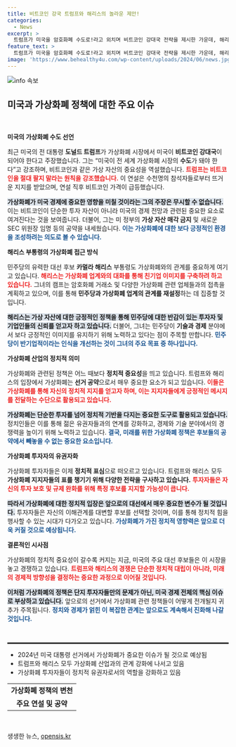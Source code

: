 ```yaml
---
title: 비트코인 강국 트럼프와 해리스의 놀라운 제안!
categories:
  - News
excerpt: >
  트럼프가 미국을 암호화폐 수도로!라고 외치며 비트코인 강대국 전략을 제시한 가운데, 해리스도 업계와의 접촉을 통해 민주당의 이미지를 재구성하려고 한다. 가상화폐 시장이 대선의 핵심 이슈로 떠오르며 양당의 경쟁이 가열되고 있다.
feature_text: >
  트럼프가 미국을 암호화폐 수도로!라고 외치며 비트코인 강대국 전략을 제시한 가운데, 해리스도 업계와의 접촉을 통해 민주당의 이미지를 재구성하려고 한다. 가상화폐 시장이 대선의 핵심 이슈로 떠오르며 양당의 경쟁이 가열되고 있다.
image: 'https://www.behealthy4u.com/wp-content/uploads/2024/06/news.jpg'
---
```


<p><img src="https://www.behealthy4u.com/wp-content/uploads/2024/06/news.jpg" alt="info 속보" /></p>

<h2 data-ke-size="size26">미국과 가상화폐 정책에 대한 주요 이슈</h2>

<p data-ke-size="size16">&nbsp;</p>

<p><strong>미국의 가상화폐 수도 선언</strong></p>

<p>최근 미국의 전 대통령 <strong>도널드 트럼프</strong>가 가상화폐 시장에서 미국이 <strong>비트코인 강대국</strong>이 되어야 한다고 주장했습니다. 그는 “미국이 전 세계 가상화폐 시장의 <strong>수도</strong>가 돼야 한다”고 강조하며, 비트코인과 같은 가상 자산의 중요성을 역설했습니다.  <b><span style="color: #ee2323;">트럼프는 비트코인을 절대 팔지 말라는 원칙을 강조했습니다.</span></b> 이 연설은 수천명의 참석자들로부터 뜨거운 지지를 받았으며, 연설 직후 비트코인 가격이 급등했습니다. </p>

<p><b><span style="background-color: #21538527;">가상화폐가 미국 경제에 중요한 영향을 미칠 것이라는 그의 주장은 무시할 수 없습니다.</span></b> 이는 비트코인이 단순한 투자 자산이 아니라 미국의 경제 전망과 관련된 중요한 요소로 여겨진다는 것을 보여줍니다. 더불어, 그는 미 정부의 <strong>가상 자산 매각 금지</strong> 및 새로운 SEC 위원장 임명 등의 공약을 내세웠습니다. <b><span style="color: #1a5490;">이는 가상화폐에 대한 보다 긍정적인 환경을 조성하려는 의도로 볼 수 있습니다.</span></b></p>

<p><b></b></p>

<p><strong>해리스 부통령의 가상화폐 접근 방식</strong></p>

<p>민주당의 유력한 대선 후보 <strong>카멀라 해리스</strong> 부통령도 가상화폐와의 관계를 중요하게 여기고 있습니다. <b><span style="color: #ee2323;">해리스는 가상화폐 업계와의 대화를 통해 친기업 이미지를 구축하려 하고 있습니다.</span></b> 그녀의 캠프는 암호화폐 거래소 및 다양한 가상화폐 관련 업체들과의 접촉을 계획하고 있으며, 이를 통해 <strong>민주당과 가상화폐 업계의 관계를 재설정</strong>하는 데 집중할 것입니다. </p>

<p><b><span style="background-color: #21538527;">해리스는 가상 자산에 대한 긍정적인 정책을 통해 민주당에 대한 반감이 있는 투자자 및 기업인들의 신뢰를 얻고자 하고 있습니다.</span></b> 더불어, 그녀는 민주당이 <strong>기술과 경제</strong> 분야에서 보다 긍정적인 이미지를 유지하기 위해 노력하고 있다는 점이 주목할 만합니다. <b><span style="color: #1a5490;">민주당이 반기업적이라는 인식을 개선하는 것이 그녀의 주요 목표 중 하나입니다.</span></b></p>

<p><b></b></p>

<p><strong>가상화폐 산업의 정치적 의미</strong></p>

<p>가상화폐와 관련된 정책은 어느 때보다 <strong>정치적 중요성</strong>을 띄고 있습니다. 트럼프와 해리스의 입장에서 가상화폐는 <strong>선거 공약</strong>으로서 매우 중요한 요소가 되고 있습니다. <b><span style="color: #ee2323;">이들은 가상화폐를 통해 자신의 정치적 지지를 얻고자 하며, 이는 지지자들에게 긍정적인 메시지를 전달하는 수단으로 활용되고 있습니다.</span></b> </p>

<p><b><span style="background-color: #21538527;">가상화폐는 단순한 투자를 넘어 정치적 기반을 다지는 중요한 도구로 활용되고 있습니다.</span></b> 정치인들은 이를 통해 젊은 유권자들과의 연계를 강화하고, 경제와 기술 분야에서의 경쟁력을 높이기 위해 노력하고 있습니다. <b><span style="color: #1a5490;">결국, 미래를 위한 가상화폐 정책은 후보들의 공약에서 빼놓을 수 없는 중요한 요소입니다.</span></b></p>

<p><b></b></p>

<p><strong>가상화폐 투자자의 유권자화</strong></p>

<p>가상화폐 투자자들은 이제 <strong>정치적 표심</strong>으로 떠오르고 있습니다. 트럼프와 해리스 모두 <strong>가상화폐 지지자들의 표를 챙기기 위해 다양한 전략을 구사하고 있습니다.</strong> <b><span style="color: #ee2323;">투자자들은 자신의 투자 보호 및 규제 완화를 위해 특정 후보를 지지할 가능성이 큽니다.</span></b> </p>

<p><b><span style="background-color: #21538527;">따라서 가상화폐에 대한 정치적 입장은 앞으로의 대선에서 매우 중요한 변수가 될 것입니다.</span></b> 투자자들은 자신의 이해관계를 대변할 후보를 선택할 것이며, 이를 통해 정치적 힘을 행사할 수 있는 시대가 다가오고 있습니다. <b><span style="color: #1a5490;">가상화폐가 가진 정치적 영향력은 앞으로 더욱 커질 것으로 예상됩니다.</span></b></p>

<p><b></b></p>

<p><strong>결론적인 시사점</strong></p>

<p>가상화폐의 정치적 중요성이 갈수록 커지는 지금, 미국의 주요 대선 후보들은 이 시장을 놓고 경쟁하고 있습니다. <b><span style="color: #ee2323;">트럼프와 해리스의 경쟁은 단순한 정치적 대립이 아니라, 미래의 경제적 방향성을 결정하는 중요한 과정으로 이어질 것입니다.</span></b> </p>

<p><b><span style="background-color: #21538527;">이처럼 가상화폐의 정책은 단지 투자자들만의 문제가 아닌, 미국 경제 전체의 핵심 이슈로 부상하고 있습니다.</span></b> 앞으로의 선거에서 가상화폐 관련 정책들이 어떻게 전개될지 귀추가 주목됩니다. <b><span style="color: #1a5490;">정치와 경제가 얽힌 이 복잡한 관계는 앞으로도 계속해서 진화해 나갈 것입니다.</span></b></p>

<p data-ke-size="size16">&nbsp;</p>

<hr style="border-top: 2px solid #000;"/>

<ul>
    <li>2024년 미국 대통령 선거에서 가상화폐가 중요한 이슈가 될 것으로 예상됨</li>
    <li>트럼프와 해리스 모두 가상화폐 산업과의 관계 강화에 나서고 있음</li>
    <li>가상화폐 투자자들이 정치적 유권자로서의 역할을 강화하고 있음</li>
</ul> 

<table style="width: 100%;">
    <tr>
        <td style="text-align: center; height: 17px;"><b>가상화폐 정책의 변천</b></td>
    </tr>
    <tr>
        <td style="text-align: center; height: 17px;"><b>주요 연설 및 공약</b></td>
    </tr>
</table>

<p data-ke-size="size16">&nbsp;</p>
생생한 뉴스, <a href="https://opensis.kr" rel="dofollow">opensis.kr</a>


